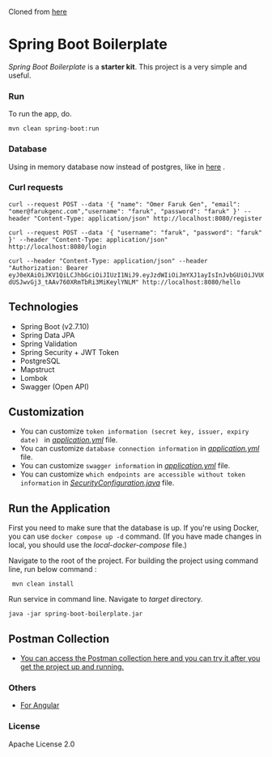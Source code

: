 Cloned from [here](https://github.com/Genc/spring-boot-boilerplate)

# Spring Boot Boilerplate
 *Spring Boot Boilerplate* is a **starter kit**. This project is a very simple and useful.

### Run
To run the app, do.

```
mvn clean spring-boot:run
```

### Database
Using in memory database now instead of postgres, like in [here](https://github.com/spring-guides/tut-rest) .

### Curl requests

```
curl --request POST --data '{ "name": "Omer Faruk Gen", "email": "omer@farukgenc.com","username": "faruk", "password": "faruk" }' --header "Content-Type: application/json" http://localhost:8080/register

curl --request POST --data '{ "username": "faruk", "password": "faruk" }' --header "Content-Type: application/json" http://localhost:8080/login

curl --header "Content-Type: application/json" --header "Authorization: Bearer eyJ0eXAiOiJKV1QiLCJhbGciOiJIUzI1NiJ9.eyJzdWIiOiJmYXJ1ayIsInJvbGUiOiJVU0VSIiwiaXNzIjoid3d3LmZhcnVrZ2VuYy5jb20iLCJleHAiOjE3MjEzNDcwNDUsImlhdCI6MTcyMTM0NjQ0NX0.f5r47Ic-dUSJwvGj3_tAAv760XRmTbRi3MiKeylYNLM" http://localhost:8080/hello
```

## Technologies
- Spring Boot (v2.7.10)
- Spring Data JPA
- Spring Validation
- Spring Security + JWT Token
- PostgreSQL
- Mapstruct
- Lombok
- Swagger (Open API)

## Customization

- You can customize ```token information (secret key, issuer, expiry date) ``` in [*application.yml*](https://github.com/Genc/spring-boot-boilerplate/blob/master/src/main/resources/application.yml#L40) file.
- You can customize ```database connection information``` in [*application.yml*](https://github.com/Genc/spring-boot-boilerplate/blob/master/src/main/resources/application.yml#L3) file.
- You can customize ```swagger information``` in [*application.yml*](https://github.com/Genc/spring-boot-boilerplate/blob/master/src/main/resources/application.yml#L45) file.
- You can customize ```which endpoints are accessible without token information``` in [*SecurityConfiguration.java*](https://github.com/Genc/spring-boot-boilerplate/blob/master/src/main/java/com/farukgenc/boilerplate/springboot/configuration/SecurityConfiguration.java#L45) file.

## Run the Application

First you need to make sure that the database is up.
If you're using Docker, you can use ```docker compose up -d``` command. (If you have made changes in local, you should use the *local-docker-compose* file.)

Navigate to the root of the project. For building the project using command line, run below command :

``` mvn clean install```

Run service in command line. Navigate to *target* directory.

``` java -jar spring-boot-boilerplate.jar ```

## Postman Collection

- [You can access the Postman collection here and you can try it after you get the project up and running.](https://www.postman.com/postmanfaruk/workspace/faruk-genc-projects/collection/11439300-3d0317df-f217-40ff-a2a6-4eaaf66e1c55?action=share&creator=11439300)

### Others

 - [For Angular]

### License

Apache License 2.0

   [For Angular]: <https://github.com/Genc/angular-boilerplate>

